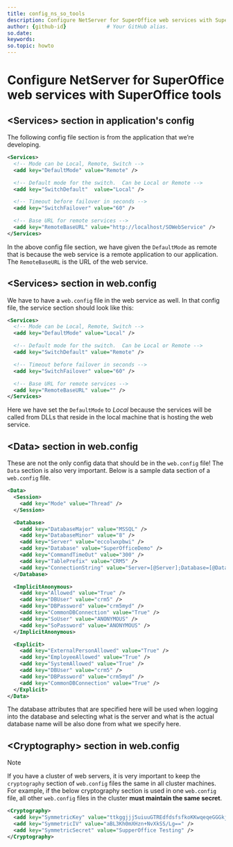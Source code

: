 ```yaml
---
title: config_ns_so_tools
description: Configure NetServer for SuperOffice web services with SuperOffice tools
author: {github-id}             # Your GitHub alias.
so.date:
keywords:
so.topic: howto
---
```


# Configure NetServer for SuperOffice web services with SuperOffice tools

## \<Services> section in application's config

The following config file section is from the application that we’re developing.

```XML
<Services>
  <!-- Mode can be Local, Remote, Switch -->
  <add key="DefaultMode" value="Remote" />

  <!-- Default mode for the switch.  Can be Local or Remote -->
  <add key="SwitchDefault"  value="Local" />

  <!-- Timeout before failover in seconds -->
  <add key="SwitchFailover" value="60" />

  <!-- Base URL for remote services -->
  <add key="RemoteBaseURL" value="http://localhost/SOWebService" />
</Services>
```

In the above config file section, we have given the `DefaultMode` as remote that is because the web service is a remote application to our application. The `RemoteBaseURL` is the URL of the web service.

## \<Services> section in web.config

We have to have a `web.config` file in the web service as well. In that config file, the service section should look like this:

```XML
<Services>
  <!-- Mode can be Local, Remote, Switch -->
  <add key="DefaultMode" value="Local" />

  <!-- Default mode for the switch.  Can be Local or Remote -->
  <add key="SwitchDefault" value="Remote" />

  <!-- Timeout before failover in seconds -->
  <add key="SwitchFailover" value="60" />

  <!-- Base URL for remote services -->
  <add key="RemoteBaseURL" value="" />
</Services>
```

Here we have set the `DefaultMode` to *Local* because the services will be called from DLLs that reside in the local machine that is hosting the web service.

## \<Data> section in web.config

These are not the only config data that should be in the `web.config` file! The `Data` section is also very important. Below is a sample data section of a `web.config` file.

```XML
<Data>
  <Session>
    <add key="Mode" value="Thread" />
  </Session>

  <Database>
    <add key="DatabaseMajor" value="MSSQL" />
    <add key="DatabaseMinor" value="8" />
    <add key="Server" value="eccolwxpbwi" />
    <add key="Database" value="SuperOfficeDemo" />
    <add key="CommandTimeOut" value="300" />
    <add key="TablePrefix" value="CRM5" />
    <add key="ConnectionString" value="Server=[@Server];Database=[@Database];User ID=[@User];Password=[@Password]" />
  </Database>

  <ImplicitAnonymous>
    <add key="Allowed" value="True" />
    <add key="DBUser" value="crm5" />
    <add key="DBPassword" value="crm5myd" />
    <add key="CommonDBConnection" value="True" />
    <add key="SoUser" value="ANONYMOUS" />
    <add key="SoPassword" value="ANONYMOUS" />
  </ImplicitAnonymous>

  <Explicit>
    <add key="ExternalPersonAllowed" value="True" />
    <add key="EmployeeAllowed" value="True" />
    <add key="SystemAllowed" value="True" />
    <add key="DBUser" value="crm5" />
    <add key="DBPassword" value="crm5myd" />
    <add key="CommonDBConnection" value="True" />
  </Explicit>
</Data>
```

The database attributes that are specified here will be used when logging into the database and selecting what is the server and what is the actual database name will be also done from what we specify here.

## \<Cryptography> section in web.config

> [!NOTE]
> If you have a cluster of web servers, it is very important to keep the `cryptography` section of `web.config` files the same in all cluster machines. For example, if the below cryptography section is used in one `web.config` file, all other `web.config` files in the cluster **must maintain the same secret**.

```XML
<Cryptography>
  <add key="SymmetricKey" value="ttkggjjj5uiuuGTREdfdsfsfkoKKwqeqeGGGkjuiuJJ=" />
  <add key="SymmetricIV" value="aBL3Kh0mXHzn+NvXkSS/Lg==" />
  <add key="SymmetricSecret" value="SupperOffice Testing" />
</Cryptography>
```
